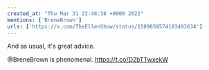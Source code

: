 ```yaml
---
created_at: "Thu Mar 31 22:48:38 +0000 2022"
mentions: ['BreneBrown']
urls: ['https://x.com/TheEllenShow/status/1509658574183493634']
---
```


And as usual, it's great advice.

@BreneBrown is phenomenal. https://t.co/D2bTTwxekW